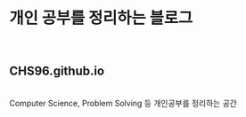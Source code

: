 <h1>개인 공부를 정리하는 블로그 </h1><br>
<h2>CHS96.github.io</h2><br>
Computer Science, Problem Solving 등 개인공부를 정리하는 공간
